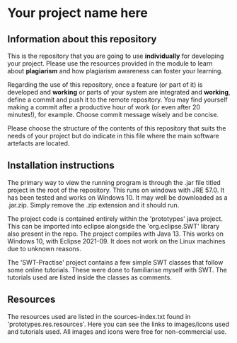 # Your project name here

## Information about this repository

This is the repository that you are going to use **individually** for developing your project. Please use the resources provided in the module to learn about **plagiarism** and how plagiarism awareness can foster your learning.

Regarding the use of this repository, once a feature (or part of it) is developed and **working** or parts of your system are integrated and **working**, define a commit and push it to the remote repository. You may find yourself making a commit after a productive hour of work (or even after 20 minutes!), for example. Choose commit message wisely and be concise.

Please choose the structure of the contents of this repository that suits the needs of your project but do indicate in this file where the main software artefacts are located.

## Installation instructions

The primary way to view the running program is through the .jar file titled project in the root of the repository. This runs on windows with JRE 57.0. It has been tested and works on Windows 10. It may well be downloaded as a .jar.zip. Simply remove the .zip extension and it should run.

The project code is contained entirely within the 'prototypes' java project. This can be imported into eclipse alongside the 'org.eclipse.SWT' library also present in the repo. The project compiles with Java 13. This works on Windows 10, with Eclipse 2021-09. It does not work on the Linux machines due to unknown reasons.

The 'SWT-Practise' project contains a few simple SWT classes that follow some online tutorials. These were done to familiarise myself with SWT. The tutorials used are listed inside the classes as comments.

## Resources

The resources used are listed in the sources-index.txt found in 'prototypes.res.resources'. Here you can see the links to images/icons used and tutorials used. All images and icons were free for non-commercial use.
